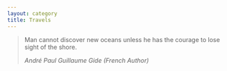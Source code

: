 ```yaml
---
layout: category
title: Travels
---
```


> Man cannot discover new oceans unless he has the courage to lose sight of the shore.
>
> *André Paul Guillaume Gide (French Author)*
